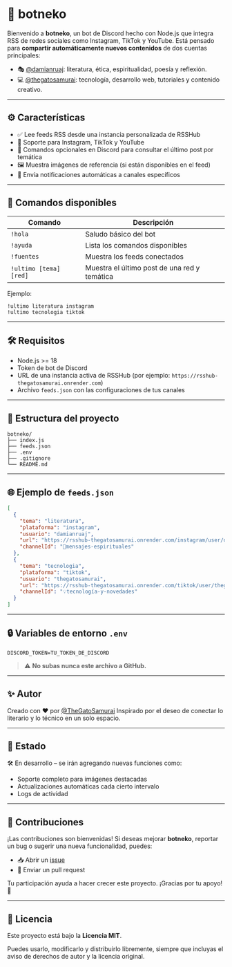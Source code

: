 # 🤖 botneko

Bienvenido a **botneko**, un bot de Discord hecho con Node.js que integra RSS de redes sociales como Instagram, TikTok y YouTube. Está pensado para **compartir automáticamente nuevos contenidos** de dos cuentas principales:

- 🎭 [@damianruaj](https://instagram.com/damianruaj): literatura, ética, espiritualidad, poesía y reflexión.
- 💻 [@thegatosamurai](https://instagram.com/thegatosamurai): tecnología, desarrollo web, tutoriales y contenido creativo.

---

## ⚙️ Características

- ✅ Lee feeds RSS desde una instancia personalizada de RSSHub
- 📡 Soporte para Instagram, TikTok y YouTube
- 💬 Comandos opcionales en Discord para consultar el último post por temática
- 🖼️ Muestra imágenes de referencia (si están disponibles en el feed)
- 🔔 Envía notificaciones automáticas a canales específicos

---

## 🚀 Comandos disponibles

| Comando                   | Descripción                                         |
|--------------------------|-----------------------------------------------------|
| `!hola`                  | Saludo básico del bot                               |
| `!ayuda`                 | Lista los comandos disponibles                      |
| `!fuentes`               | Muestra los feeds conectados                        |
| `!ultimo [tema] [red]`   | Muestra el último post de una red y temática        |

Ejemplo:

```
!ultimo literatura instagram
!ultimo tecnologia tiktok
```

---

## 🛠️ Requisitos

- Node.js >= 18
- Token de bot de Discord
- URL de una instancia activa de RSSHub (por ejemplo: `https://rsshub-thegatosamurai.onrender.com`)
- Archivo `feeds.json` con las configuraciones de tus canales

---

## 📁 Estructura del proyecto

```
botneko/
├── index.js
├── feeds.json
├── .env
├── .gitignore
└── README.md
```

---

## 🌐 Ejemplo de `feeds.json`

```json
[
  {
    "tema": "literatura",
    "plataforma": "instagram",
    "usuario": "damianruaj",
    "url": "https://rsshub-thegatosamurai.onrender.com/instagram/user/damianruaj",
    "channelId": "📜mensajes-espirituales"
  },
  {
    "tema": "tecnologia",
    "plataforma": "tiktok",
    "usuario": "thegatosamurai",
    "url": "https://rsshub-thegatosamurai.onrender.com/tiktok/user/thegatosamurai",
    "channelId": "💡tecnología-y-novedades"
  }
]
```

---

## 🔒 Variables de entorno `.env`

```
DISCORD_TOKEN=TU_TOKEN_DE_DISCORD
```
> ⚠️ **No subas nunca este archivo a GitHub.**

---

## ✨ Autor

Creado con ❤️ por [@TheGatoSamurai](https://thegatosamurai.dev/)
Inspirado por el deseo de conectar lo literario y lo técnico en un solo espacio.

---

## 📌 Estado

🛠️ En desarrollo – se irán agregando nuevas funciones como:

- Soporte completo para imágenes destacadas
- Actualizaciones automáticas cada cierto intervalo
- Logs de actividad

---

## 🔧 Contribuciones

¡Las contribuciones son bienvenidas! Si deseas mejorar **botneko**, reportar un bug o sugerir una nueva funcionalidad, puedes:

- 📥 Abrir un [issue](https://github.com/TuUsuario/botneko/issues)
- 🔀 Enviar un pull request

Tu participación ayuda a hacer crecer este proyecto. ¡Gracias por tu apoyo! 🐾

---

## 📄 Licencia

Este proyecto está bajo la **Licencia MIT**.

Puedes usarlo, modificarlo y distribuirlo libremente, siempre que incluyas el aviso de derechos de autor y la licencia original.











